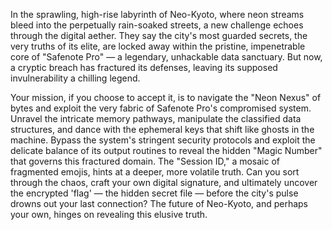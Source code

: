 In the sprawling, high-rise labyrinth of Neo-Kyoto, where neon streams bleed into the perpetually rain-soaked streets, a new challenge echoes through the digital aether. They say the city's most guarded secrets, the very truths of its elite, are locked away within the pristine, impenetrable core of "Safenote Pro" — a legendary, unhackable data sanctuary. But now, a cryptic breach has fractured its defenses, leaving its supposed invulnerability a chilling legend.

Your mission, if you choose to accept it, is to navigate the "Neon Nexus" of bytes and exploit the very fabric of Safenote Pro's compromised system. Unravel the intricate memory pathways, manipulate the classified data structures, and dance with the ephemeral keys that shift like ghosts in the machine. Bypass the system's stringent security protocols and exploit the delicate balance of its output routines to reveal the hidden "Magic Number" that governs this fractured domain. The "Session ID," a mosaic of fragmented emojis, hints at a deeper, more volatile truth. Can you sort through the chaos, craft your own digital signature, and ultimately uncover the encrypted 'flag' — the hidden secret file — before the city's pulse drowns out your last connection? The future of Neo-Kyoto, and perhaps your own, hinges on revealing this elusive truth.
